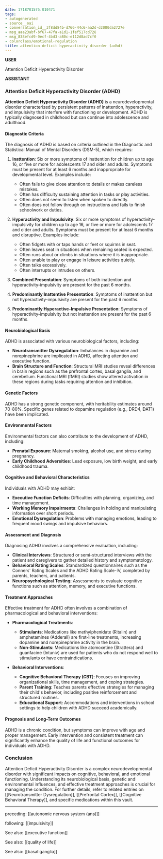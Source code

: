 ```yaml
---
date: 1718701575.010471
tags:
- autogenerated
- source__oai
- conversation_id__3f8dd84b-d766-44c6-aa2d-d2000da2727e
- msg_aaa23abf-bf67-47fa-a1d1-1fef517cd728
- msg_838efcd9-0ecf-4bd3-a80c-e112d8ad7cf0
- colorclass/emotional-regulation
title: attention deficit hyperactivity disorder (adhd)
---
```


**USER**

Attention Deficit Hyperactivity Disorder


**ASSISTANT**

### Attention Deficit Hyperactivity Disorder (ADHD)

**Attention Deficit Hyperactivity Disorder (ADHD)** is a neurodevelopmental disorder characterized by persistent patterns of inattention, hyperactivity, and impulsivity that interfere with functioning or development. ADHD is typically diagnosed in childhood but can continue into adolescence and adulthood.

#### Diagnostic Criteria

The diagnosis of ADHD is based on criteria outlined in the Diagnostic and Statistical Manual of Mental Disorders (DSM-5), which requires:

1. **Inattention**: Six or more symptoms of inattention for children up to age 16, or five or more for adolescents 17 and older and adults. Symptoms must be present for at least 6 months and inappropriate for developmental level. Examples include:
   - Often fails to give close attention to details or makes careless mistakes.
   - Often has difficulty sustaining attention in tasks or play activities.
   - Often does not seem to listen when spoken to directly.
   - Often does not follow through on instructions and fails to finish schoolwork or duties.

2. **Hyperactivity and Impulsivity**: Six or more symptoms of hyperactivity-impulsivity for children up to age 16, or five or more for adolescents 17 and older and adults. Symptoms must be present for at least 6 months and disruptive. Examples include:
   - Often fidgets with or taps hands or feet or squirms in seat.
   - Often leaves seat in situations when remaining seated is expected.
   - Often runs about or climbs in situations where it is inappropriate.
   - Often unable to play or engage in leisure activities quietly.
   - Often talks excessively.
   - Often interrupts or intrudes on others.

3. **Combined Presentation**: Symptoms of both inattention and hyperactivity-impulsivity are present for the past 6 months.
4. **Predominantly Inattentive Presentation**: Symptoms of inattention but not hyperactivity-impulsivity are present for the past 6 months.
5. **Predominantly Hyperactive-Impulsive Presentation**: Symptoms of hyperactivity-impulsivity but not inattention are present for the past 6 months.

#### Neurobiological Basis

ADHD is associated with various neurobiological factors, including:

- **Neurotransmitter Dysregulation**: Imbalances in dopamine and norepinephrine are implicated in ADHD, affecting attention and executive function.
- **Brain Structure and Function**: Structural MRI studies reveal differences in brain regions such as the prefrontal cortex, basal ganglia, and cerebellum. Functional MRI (fMRI) studies show altered activation in these regions during tasks requiring attention and inhibition.

#### Genetic Factors

ADHD has a strong genetic component, with heritability estimates around 70-80%. Specific genes related to dopamine regulation (e.g., DRD4, DAT1) have been implicated.

#### Environmental Factors

Environmental factors can also contribute to the development of ADHD, including:

- **Prenatal Exposure**: Maternal smoking, alcohol use, and stress during pregnancy.
- **Early Childhood Adversities**: Lead exposure, low birth weight, and early childhood trauma.

#### Cognitive and Behavioral Characteristics

Individuals with ADHD may exhibit:

- **Executive Function Deficits**: Difficulties with planning, organizing, and time management.
- **Working Memory Impairments**: Challenges in holding and manipulating information over short periods.
- **Emotional Dysregulation**: Problems with managing emotions, leading to frequent mood swings and impulsive behaviors.

#### Assessment and Diagnosis

Diagnosing ADHD involves a comprehensive evaluation, including:

- **Clinical Interviews**: Structured or semi-structured interviews with the patient and caregivers to gather detailed history and symptomatology.
- **Behavioral Rating Scales**: Standardized questionnaires such as the Conners' Rating Scales and the ADHD Rating Scale-IV, completed by parents, teachers, and patients.
- **Neuropsychological Testing**: Assessments to evaluate cognitive functions such as attention, memory, and executive functions.

#### Treatment Approaches

Effective treatment for ADHD often involves a combination of pharmacological and behavioral interventions:

- **Pharmacological Treatments**:
  - **Stimulants**: Medications like methylphenidate (Ritalin) and amphetamines (Adderall) are first-line treatments, increasing dopamine and norepinephrine activity in the brain.
  - **Non-Stimulants**: Medications like atomoxetine (Strattera) and guanfacine (Intuniv) are used for patients who do not respond well to stimulants or have contraindications.

- **Behavioral Interventions**:
  - **Cognitive Behavioral Therapy (CBT)**: Focuses on improving organizational skills, time management, and coping strategies.
  - **Parent Training**: Teaches parents effective strategies for managing their child's behavior, including positive reinforcement and structured routines.
  - **Educational Support**: Accommodations and interventions in school settings to help children with ADHD succeed academically.

#### Prognosis and Long-Term Outcomes

ADHD is a chronic condition, but symptoms can improve with age and proper management. Early intervention and consistent treatment can significantly enhance the quality of life and functional outcomes for individuals with ADHD.

### Conclusion

Attention Deficit Hyperactivity Disorder is a complex neurodevelopmental disorder with significant impacts on cognitive, behavioral, and emotional functioning. Understanding its neurobiological basis, genetic and environmental influences, and effective treatment approaches is crucial for managing the condition. For further details, refer to related entries on [[Neurotransmitter Dysregulation]], [[Prefrontal Cortex]], [[Cognitive Behavioral Therapy]], and specific medications within this vault.


---

preceding: [[autonomic nervous system (ans)]]  


following: [[impulsivity]]

See also: [[executive function]]


See also: [[quality of life]]


See also: [[basal ganglia]]